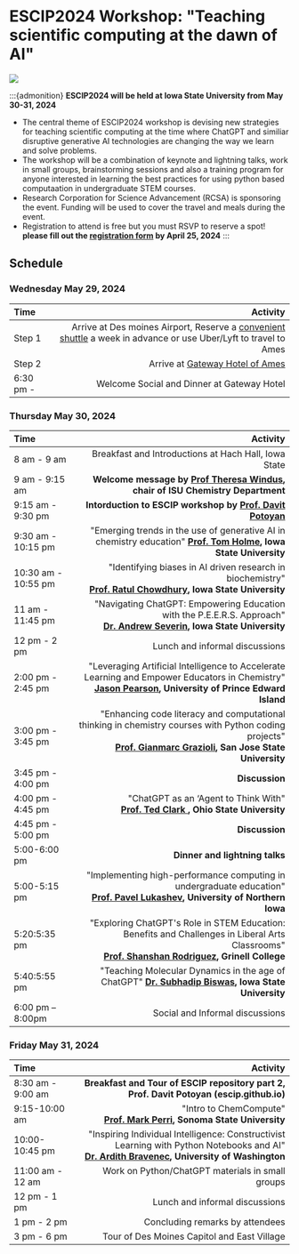 # ESCIP2024 Workshop: "Teaching scientific computing at the dawn of AI"

![](isu.jpg)

:::{admonition} **ESCIP2024 will be held at Iowa State University from May 30-31, 2024**

- The central theme of ESCIP2024 workshop is devising new strategies for teaching scientific computing at the time where ChatGPT and similiar disruptive generative AI technologies are changing the way we learn and solve problems.  
- The workshop will be a combination of keynote and lightning talks, work in small groups, brainstorming sessions and also a training program for anyone interested in learning the best practices for using python based computaation in undergraduate STEM courses. 
- Research Corporation for Science Advancement (RCSA) is sponsoring the event. Funding will be used to cover the travel and meals during the event. 
- Registration to attend is free but you must RSVP to reserve a spot! **please fill out the [registration form](https://forms.gle/HbCYMA9KCphwH9Jd8) by April 25, 2024** 
:::


## Schedule

### Wednesday May 29, 2024

|    Time         |   Activity   |
| :------------   | -------------: |
| Step 1          |  Arrive at Des moines Airport, Reserve a [convenient shuttle](https://www.executiveexpress.biz/shuttle-service/) a week in advance or use Uber/Lyft to travel to Ames|
| Step 2          |  Arrive at [Gateway Hotel of Ames](https://www.gatewayames.com/?gad_source=1&gclid=CjwKCAiAivGuBhBEEiwAWiFmYd_bDL2ZwiJL24UCD7-JF8ZD6-vSqDUP6vmgmWIXBR79M8Nu1fIwgBoCoKcQAvD_BwE&gclsrc=aw.ds) |
| 6:30 pm -       |  Welcome Social and Dinner at Gateway Hotel |


### Thursday May 30, 2024

|    Time         |   Activity   |
| :------------   | -------------: |
| 8 am - 9 am  | Breakfast and Introductions at Hach Hall, Iowa State|
| 9 am - 9:15 am  | **Welcome message by [Prof Theresa Windus](https://www.chem.iastate.edu/people/theresa-windus), chair of ISU Chemistry Department**|
| 9:15 am - 9:30 pm | **Intorduction to ESCIP workshop by [Prof. Davit Potoyan](https://www.chem.iastate.edu/people/davit-potoyan)**|
| 9:30 am - 10:15 pm | "Emerging trends in the use of generative AI in chemistry education" **[Prof. Tom Holme](https://www.chem.iastate.edu/people/tom-holme), Iowa State University** |
| 10:30 am - 10:55 pm | "Identifying biases in AI driven research in biochemistry" <br> **[Prof. Ratul Chowdhury](https://www.engineering.iastate.edu/people/profile/ratul/), Iowa State University** |
| 11 am - 11:45 pm | "Navigating ChatGPT: Empowering Education with the P.E.E.R.S. Approach" <br> **[Dr. Andrew Severin](https://www.bcb.iastate.edu/people/andrew-severin), Iowa State University**  |
| 12 pm - 2 pm | Lunch and informal discussions|
| 2:00 pm - 2:45 pm | "Leveraging Artificial Intelligence to Accelerate Learning and Empower Educators in Chemistry" **[Jason Pearson](https://islandscholar.ca/people/jpearson), University of Prince Edward Island** |
| 3:00 pm - 3:45 pm | "Enhancing code literacy and computational thinking in chemistry courses with Python coding projects" <br> **[Prof. Gianmarc Grazioli](https://gianmarc.com/), San Jose State University**|
| 3:45 pm - 4:00 pm | **Discussion**|
| 4:00 pm - 4:45 pm | "ChatGPT as an ‘Agent to Think With" <br> **[Prof. Ted Clark ](https://chemistry.osu.edu/people/clark.789), Ohio State University**|
| 4:45 pm - 5:00 pm | **Discussion**|
| 5:00-6:00 pm | **Dinner and lightning talks**|
| 5:00-5:15 pm|  "Implementing high-performance computing in undergraduate education" <br> **[Prof. Pavel Lukashev](https://chas.uni.edu/physics/directory/pavel-lukashev), University of Northern Iowa**|
| 5:20:5:35 pm | "Exploring ChatGPT's Role in STEM Education: Benefits and Challenges in Liberal Arts Classrooms" <br> **[Prof. Shanshan Rodriguez](https://www.grinnell.edu/user/rodriguezs), Grinell College**|
| 5:40:5:55 pm | "Teaching Molecular Dynamics in the age of ChatGPT" **[Dr. Subhadip Biswas](linkedin.com/in/biswas-subhadip), Iowa State University**|
| 6:00 pm – 8:00pm | Social and Informal discussions |

### Friday May 31, 2024

|    Time         |   Activity   |
| :------------   | -------------: |
| 8:30 am - 9:00 am |  **Breakfast and Tour of ESCIP repository part 2, Prof. Davit Potoyan (escip.github.io)** |
| 9:15-10:00 am | "Intro to ChemCompute" <br> **[Prof. Mark Perri](https://chemistry.sonoma.edu/faculty-staff/mark-j-perri), Sonoma State University**|
| 10:00-10:45 pm | "Inspiring Individual Intelligence: Constructivist Learning with Python Notebooks and AI" <br> **[Dr. Ardith Bravenec](https://depts.washington.edu/astrobio/wordpress/profile/ardith-bravenec/), University of Washington**|
| 11:00 am - 12 am | Work on Python/ChatGPT materials in small groups  |
| 12 pm - 1 pm | Lunch and informal discussions |
| 1  pm - 2 pm | Concluding remarks by attendees |
| 3 pm - 6 pm | Tour of Des Moines Capitol and East Village |
